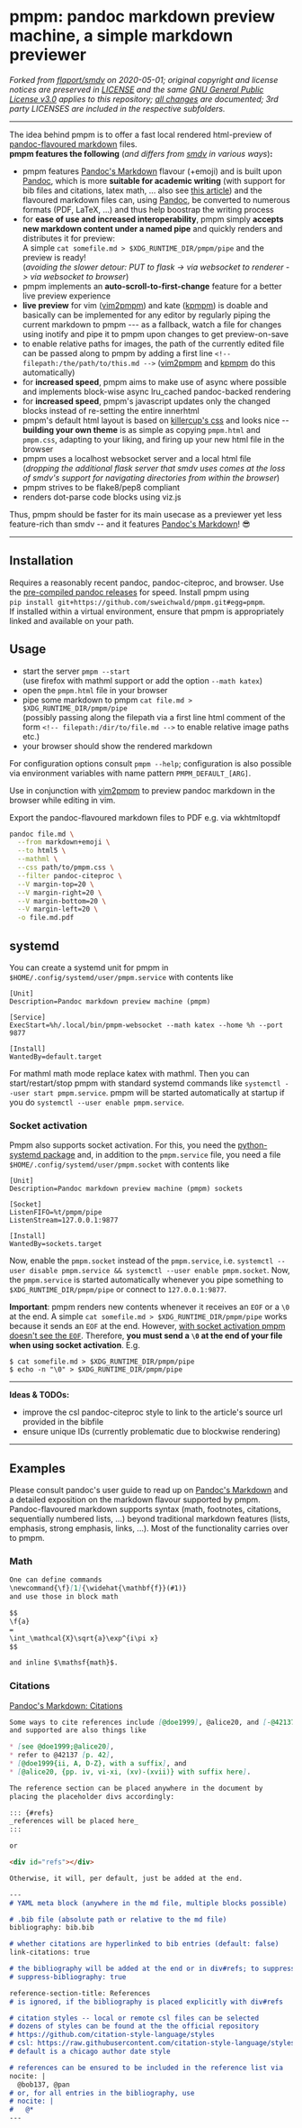# pmpm: pandoc markdown preview machine, a simple markdown previewer



_Forked from [flaport/smdv][forkedfrom] on 2020-05-01;
original copyright and license notices are preserved in [LICENSE](LICENSE)
and the same [GNU General Public License v3.0][gpl3] applies to this repository;
[all changes][changes] are documented; 3rd party LICENSES are included in the respective subfolders._



---



The idea behind pmpm is to offer a fast local rendered html-preview of [pandoc-flavoured markdown][pandocmarkdown] files.\
__pmpm features the following__ (_and differs from [smdv][smdv] in various ways_)__:__

* pmpm features [Pandoc's Markdown][pandocmarkdown] flavour (+emoji)
  and is built upon [Pandoc][pandoc],
  which is more __suitable for academic writing__
  (with support for bib files and citations, latex math, ... also see [this article](academicwriting))
  and the flavoured markdown files can, using [Pandoc][pandoc], be converted to numerous formats (PDF, LaTeX, ...)
  and thus help boostrap the writing process
* for __ease of use and increased interoperability__,
  pmpm simply __accepts new markdown content under a named pipe__
  and quickly renders and distributes it for preview:\
  A simple `cat somefile.md > $XDG_RUNTIME_DIR/pmpm/pipe` and the preview is ready!\
  (_avoiding the slower detour:
  PUT to flask -> via websocket to renderer -> via websocket to browser_)
* pmpm implements an __auto-scroll-to-first-change__ feature for a better live preview experience
* __live preview__ for vim ([vim2pmpm][vim]) and kate ([kpmpm][kate]) is doable
and basically can be implemented for any editor by regularly piping the current markdown to pmpm
--- as a fallback, watch a file for changes using inotify and pipe it to pmpm upon changes to get preview-on-save
* to enable relative paths for images,
  the path of the currently edited file can be passed along to pmpm
  by adding a first line `<!-- filepath:/the/path/to/this.md -->`
  ([vim2pmpm][vim] and [kpmpm][kate] do this automatically)
* for __increased speed__,
  pmpm aims to make use of async where possible
  and implements block-wise async lru_cached pandoc-backed rendering
* for __increased speed__, pmpm's javascript updates only the changed blocks instead of re-setting the entire innerhtml
* pmpm's default html layout is based on [killercup's css](https://gist.github.com/killercup/5917178)
  and looks nice
   -- __building your own theme__ is as simple as copying `pmpm.html` and `pmpm.css`,
  adapting to your liking, and firing up your new html file in the browser
* pmpm uses a localhost websocket server and a local html file\
  (_dropping the additional flask server that smdv uses
  comes at the loss of
  smdv's support for navigating directories from within the browser_)
* pmpm strives to be flake8/pep8 compliant
* renders dot-parse code blocks using viz.js

Thus, pmpm should be faster for its main usecase as a previewer
yet less feature-rich than smdv
-- and it features [Pandoc's Markdown][pandocmarkdown]! :sunglasses:



---



## Installation

Requires a reasonably recent pandoc, pandoc-citeproc, and browser.
Use the [pre-compiled pandoc releases](https://github.com/jgm/pandoc/releases) for speed.
Install pmpm using\
`pip install git+https://github.com/sweichwald/pmpm.git#egg=pmpm`.\
If installed within a virtual environment, ensure that pmpm is appropriately linked and available on your path.

## Usage

* start the server `pmpm --start`\
  (use firefox with mathml support or add the option `--math katex`)
* open the `pmpm.html` file in your browser
* pipe some markdown to pmpm `cat file.md > $XDG_RUNTIME_DIR/pmpm/pipe`\
  (possibly passing along the filepath via a first line html comment of the form `<!-- filepath:/dir/to/file.md -->` to enable relative image paths etc.)
* your browser should show the rendered markdown

For configuration options consult `pmpm --help`; configuration is also possible via environment variables with name pattern `PMPM_DEFAULT_[ARG]`.

Use in conjunction with [vim2pmpm][vim] to preview pandoc markdown in the browser while editing in vim.

Export the pandoc-flavoured markdown files to PDF
e.g. via wkhtmltopdf
``` bash
pandoc file.md \
  --from markdown+emoji \
  --to html5 \
  --mathml \
  --css path/to/pmpm.css \
  --filter pandoc-citeproc \
  --V margin-top=20 \
  --V margin-right=20 \
  --V margin-bottom=20 \
  --V margin-left=20 \
  -o file.md.pdf
```


## systemd

You can create a systemd unit for pmpm in `$HOME/.config/systemd/user/pmpm.service` with contents like
```
[Unit]
Description=Pandoc markdown preview machine (pmpm)

[Service]
ExecStart=%h/.local/bin/pmpm-websocket --math katex --home %h --port 9877

[Install]
WantedBy=default.target
```
For mathml math mode replace katex with mathml.
Then you can start/restart/stop pmpm with standard systemd commands like `systemctl --user start pmpm.service`.
pmpm will be started automatically at startup if you do `systemctl --user enable pmpm.service`.

### Socket activation

Pmpm also supports socket activation. For this, you need the [python-systemd package](https://github.com/systemd/python-systemd) and, in addition to the `pmpm.service` file, you need a file `$HOME/.config/systemd/user/pmpm.socket` with contents like
```
[Unit]
Description=Pandoc markdown preview machine (pmpm) sockets

[Socket]
ListenFIFO=%t/pmpm/pipe
ListenStream=127.0.0.1:9877

[Install]
WantedBy=sockets.target
```
Now, enable the `pmpm.socket` instead of the `pmpm.service`, i.e. `systemctl --user disable pmpm.service && systemctl --user enable pmpm.socket`.
Now, the `pmpm.service` is started automatically whenever you pipe something to `$XDG_RUNTIME_DIR/pmpm/pipe` or connect to `127.0.0.1:9877`.

**Important**: pmpm renders new contents whenever it receives an `EOF` or a `\0` at the end. A simple `cat somefile.md > $XDG_RUNTIME_DIR/pmpm/pipe` works because it sends an `EOF` at the end. However, [with socket activation pmpm doesn't see the `EOF`](https://github.com/systemd/systemd/issues/11793#issuecomment-466957732). Therefore, **you must send a `\0` at the end of your file when using socket activation**. E.g.
```
$ cat somefile.md > $XDG_RUNTIME_DIR/pmpm/pipe
$ echo -n "\0" > $XDG_RUNTIME_DIR/pmpm/pipe
```

---



**Ideas & TODOs:**

* improve the csl pandoc-citeproc style to link to the article's source url provided in the bibfile
* ensure unique IDs (currently problematic due to blockwise rendering)



---



## Examples

Please consult pandoc's user guide
to read up on [Pandoc's Markdown](https://pandoc.org/MANUAL.html)
and a detailed exposition on the markdown flavour supported by pmpm.
Pandoc-flavoured markdown supports syntax
(math, footnotes, citations, sequentially numbered lists, ...)
beyond traditional markdown features
(lists, emphasis, strong emphasis, links, ...).
Most of the functionality carries over to pmpm.

### Math

``` markdown
One can define commands
\newcommand{\f}[1]{\widehat{\mathbf{f}}(#1)}
and use those in block math

$$
\f{a}
=
\int_\mathcal{X}\sqrt{a}\exp^{i\pi x}
$$

and inline $\mathsf{math}$.
```

### Citations

[Pandoc's Markdown: Citations](https://pandoc.org/MANUAL.html#citations)

``` markdown
Some ways to cite references include [@doe1999], @alice20, and [-@42137];
and supported are also things like

* [see @doe1999;@alice20],
* refer to @42137 [p. 42],
* [@doe1999{ii, A, D-Z}, with a suffix], and
* [@alice20, {pp. iv, vi-xi, (xv)-(xvii)} with suffix here].

The reference section can be placed anywhere in the document by
placing the placeholder divs accordingly:

::: {#refs}
_references will be placed here_
:::

or

<div id="refs"></div>

Otherwise, it will, per default, just be added at the end.

---
# YAML meta block (anywhere in the md file, multiple blocks possible)

# .bib file (absolute path or relative to the md file)
bibliography: bib.bib

# whether citations are hyperlinked to bib entries (default: false)
link-citations: true

# the bibliography will be added at the end or in div#refs; to suppress, use
# suppress-bibliography: true

reference-section-title: References
# is ignored, if the bibliography is placed explicitly with div#refs

# citation styles -- local or remote csl files can be selected
# dozens of styles can be found at the the official repository
# https://github.com/citation-style-language/styles
# csl: https://raw.githubusercontent.com/citation-style-language/styles/master/apa-cv.csl
# default is a chicago author date style

# references can be ensured to be included in the reference list via
nocite: |
  @bob137, @pan
# or, for all entries in the bibliography, use
# nocite: |
#   @*
---
```



[academicwriting]: https://programminghistorian.org/en/lessons/sustainable-authorship-in-plain-text-using-pandoc-and-markdown
[changes]: https://github.com/flaport/smdv/compare/9ea3657...sweichwald:master
[forkedfrom]: https://github.com/flaport/smdv/tree/9ea36575eef5993624ffefa682083c792e645a3f
[gpl3]: https://www.gnu.org/licenses/gpl-3.0.html
[pandoc]: https://pandoc.org/
[pandocmarkdown]: https://pandoc.org/MANUAL.html#pandocs-markdown
[smdv]: https://github.com/flaport/smdv/
[vim]: https://github.com/sweichwald/vim2pmpm
[kate]: https://github.com/tmistele/kpmpm

